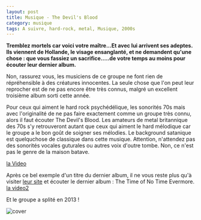 ```yaml
---
layout: post
title: Musique - The Devil's Blood
category: musique
tags: A suivre, hard-rock, metal, Musique, 2000s
---
```

**Tremblez mortels car voici votre maître...Et avec lui arrivent ses adeptes. Ils viennent de Hollande, le visage ensanglanté, et ne demandent qu'une chose : que vous fassiez un sacrifice.....de votre temps au moins pour écouter leur dernier album.**

Non, rassurez vous, les musiciens de ce groupe ne font rien de répréhensible à des créatures innocentes. La seule chose que l'on peut leur reprocher est de ne pas encore être très connus, malgré un excellent troisième album sorti cette année.

Pour ceux qui aiment le hard rock psychédélique, les sonorités 70s mais avec l'originalité de ne pas faire exactement comme un groupe très connu, alors il faut écouter The Devil's Blood. Les amateurs de metal britannique des 70s s'y retrouveront autant que ceux qui aiment le hard mélodique car le groupe a le bon goût de soigner ses mélodies. Le background satanique est quelquchose de classique dans cette musique. Attention, n'attendez pas des sonorités vocales guturales ou autres voix d'outre tombe. Non, ce n'est pas le genre de la maison batave.

[la Video](http://www.youtube.com/watch?v=Mc7YbOPx1Wo)

Après ce bel exemple d'un titre du dernier album, il ne vous reste plus qu'à visiter <a href="http://www.myspace.com/thedevilsblood" target="_blank">leur site</a> et écouter le dernier album : The Time of No Time Evermore.
[la video2](https://www.youtube.com/watch?v=BOdNYmXc1c0)

Et le groupe a splité en 2013 !

![cover](http://cheziceman.files.wordpress.com/2014/11/devilsblood.jpg)
